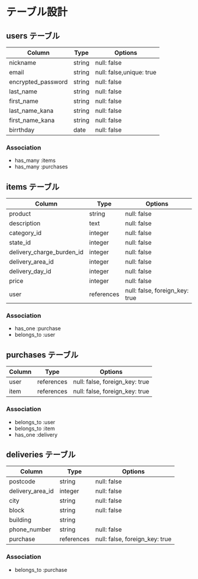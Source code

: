 # テーブル設計

## users テーブル

| Column             | Type   | Options                  |
| ------------------ | ------ | ------------------------ |
| nickname           | string | null: false              |
| email              | string | null: false,unique: true |
| encrypted_password | string | null: false              |
| last_name          | string | null: false              |
| first_name         | string | null: false              |
| last_name_kana     | string | null: false              |
| first_name_kana    | string | null: false              |
| birrthday          | date   | null: false              |

### Association

- has_many :items
- has_many :purchases

## items テーブル

| Column                      | Type       | Options                        |
| --------------------------- | ---------- | ------------------------------ |
| product                     | string     | null: false                    |
| description                 | text       | null: false                    |
| category_id                 | integer    | null: false                    |
| state_id                    | integer    | null: false                    |
| delivery_charge_burden_id   | integer    | null: false                    |
| delivery_area_id            | integer    | null: false                    |
| delivery_day_id             | integer    | null: false                    |
| price                       | integer    | null: false                    |
| user                        | references | null: false, foreign_key: true |

### Association

- has_one    :purchase
- belongs_to :user

## purchases テーブル

| Column | Type       | Options                        |
| ------ | ---------- | ------------------------------ |
| user   | references | null: false, foreign_key: true |
| item   | references | null: false, foreign_key: true |

### Association

- belongs_to :user
- belongs_to :item
- has_one    :delivery

## deliveries テーブル

| Column            | Type       | Options                        |
| ----------------- | ---------- | ------------------------------ |
| postcode          | string     | null: false                    |
| delivery_area_id  | integer    | null: false                    |
| city              | string     | null: false                    |
| block             | string     | null: false                    |
| building          | string     |                                |
| phone_number      | string     | null: false                    |
| purchase          | references | null: false, foreign_key: true |

### Association

- belongs_to :purchase